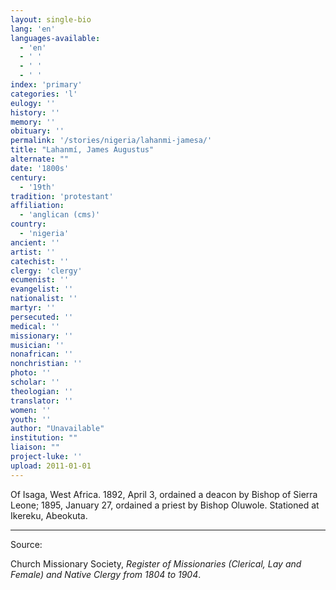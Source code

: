 ```yaml
---
layout: single-bio
lang: 'en'
languages-available:
  - 'en'
  - ' '
  - ' '
  - ' '
index: 'primary'
categories: 'l'
eulogy: ''
history: ''
memory: ''
obituary: ''
permalink: '/stories/nigeria/lahanmi-jamesa/'
title: "Lahanmí, James Augustus"
alternate: ""
date: '1800s'
century:
  - '19th'
tradition: 'protestant'
affiliation:
  - 'anglican (cms)'
country:
  - 'nigeria'
ancient: ''
artist: ''
catechist: ''
clergy: 'clergy'
ecumenist: ''
evangelist: ''
nationalist: ''
martyr: ''
persecuted: ''
medical: ''
missionary: ''
musician: ''
nonafrican: ''
nonchristian: ''
photo: ''
scholar: ''
theologian: ''
translator: ''
women: ''
youth: ''
author: "Unavailable"
institution: ""
liaison: ""
project-luke: ''
upload: 2011-01-01
---
```




Of Isaga, West Africa.  1892, April 3, ordained a deacon by Bishop of Sierra Leone; 1895, January 27, ordained a priest by Bishop Oluwole.  Stationed at Ikereku, Abeokuta.

---

Source:

Church Missionary Society, *Register of Missionaries (Clerical, Lay and Female) and Native Clergy from 1804 to 1904*.
